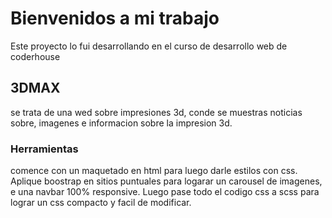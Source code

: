 # Bienvenidos a mi trabajo
Este proyecto lo fui desarrollando en el curso de desarrollo web de coderhouse

## 3DMAX
se trata de una wed sobre impresiones 3d, conde se muestras noticias sobre, imagenes e informacion sobre la impresion 3d.

### Herramientas
comence con un maquetado en html para luego darle estilos con css. Aplique boostrap en sitios puntuales para logarar un carousel de imagenes, e una navbar 100% responsive.
Luego pase todo el codigo css a scss para lograr un css compacto y facil de modificar.

